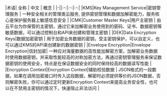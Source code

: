 |术语| 全称 | 中文 | 概念 |
|-||:-:|:-:|:-:|
|KMS|Key Management Service|密钥管理服务			| 一种安全相关的管理类云服务, 提供密钥管理和数据加解密能力，服务核心是保护服务器上敏感信息安全 |
|CMK|Customer Master Keys|用户主密钥			| 由云平台为你保管的主密钥，通过它来加解密业务使用到的密码、证书、数据密钥等敏感数据，可以通过控制台和API来创建和管理主密钥 |
|DEK|Data Encryption Keys|数据加密密钥		| 用于加密业务数据的密钥，受主密钥保护，可以自定义，也可以通过KMS的API来创建新的数据密钥 |
|Envelope Encryption|Envelope Encryption|信封加密| 一种应对海量数据的高性能加解密方案，加解密业务数据时使用数据密钥，并采取性能较高的对称加密方法，再通过密钥管理服务来保证数据密钥的使用安全，特点是在保证数据安全的同时保持较高的数据读写性能 |
|Encryption Context|Encryption Context|辅助校验数据	| JSON格式的一段数据，如果在调用加密接口时传入这段数据，解密时必须提供等价的JSON数据，否则解密失败，你可以通过定时更新Encryption Context来提高业务安全性，也可以在不禁用主密钥的情况下，快速阻止非法访问 |